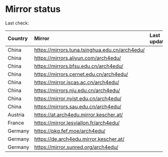 <script src="./time.js"></script>
# Mirror status
Last check: <script type="text/javascript">localize(1742272072.274073);</script>

|Country|Mirror|Last update|
|:------|:-----|:----------|
|China|https://mirrors.tuna.tsinghua.edu.cn/arch4edu/|<script type="text/javascript">localize(1742236884);</script>|
|China|https://mirrors.aliyun.com/arch4edu/|<script type="text/javascript">localize(1742236884);</script>|
|China|https://mirrors.bfsu.edu.cn/arch4edu/|<script type="text/javascript">localize(1742236884);</script>|
|China|https://mirrors.cernet.edu.cn/arch4edu/|<script type="text/javascript">localize(1742236884);</script>|
|China|https://mirror.iscas.ac.cn/arch4edu/|<script type="text/javascript">localize(1742193971);</script>|
|China|https://mirrors.nju.edu.cn/arch4edu/|<script type="text/javascript">localize(1742193971);</script>|
|China|https://mirror.nyist.edu.cn/arch4edu/|<script type="text/javascript">localize(1742193971);</script>|
|China|https://mirrors.sau.edu.cn/arch4edu/|<script type="text/javascript">localize(1731653531);</script>|
|Austria|https://at.arch4edu.mirror.kescher.at/|<script type="text/javascript">localize(1742236884);</script>|
|France|https://mirror.lesviallon.fr/arch4edu/|<script type="text/javascript">localize(1742236884);</script>|
|Germany|https://pkg.fef.moe/arch4edu/|<script type="text/javascript">localize(1742236884);</script>|
|Germany|https://de.arch4edu.mirror.kescher.at/|<script type="text/javascript">localize(1742236884);</script>|
|Germany|https://mirror.sunred.org/arch4edu/|<script type="text/javascript">localize(1742236884);</script>|

<script src="./tablefilter/tablefilter.js"></script>
<script src="./table.js"></script>